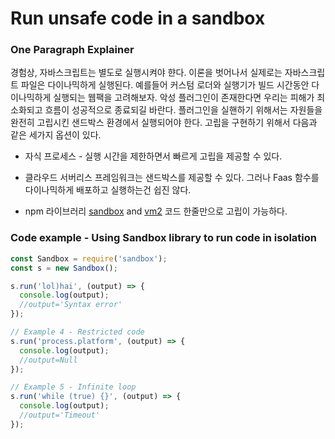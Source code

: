 # Run unsafe code in a sandbox

### One Paragraph Explainer

경험상, 자바스크립트는 별도로 실행시켜야 햔다. 이론을 벗어나서 실제로는 자바스크립트 파일은 다이나믹하게 실행된다. 예를들어 커스텀 로더와 실행기가 빌드 시간동안 다이나믹하게 실행되는 웹팩을 고려해보자. 악성 플러그인이 존재한다면 우리는 피해가 최소화되고 흐름이 성공적으로 종료되길 바란다. 플러그인을 실핸하기 위해서는 자원들을 완전히 고립시킨 샌드박스 환경에서 실행되어야 한다. 고립을 구현하기 위해서 다음과 같은 세가지 옵션이 있다.

- 자식 프로세스 - 실행 시간을 제한하면서 빠르게 고립을 제공할 수 있다.

- 클라우드 서버리스 프레임워크는 샌드박스를 제공할 수 있다. 그러나 Faas 함수를 다이나믹하게 배포하고 실행하는건 쉽진 않다.

- npm 라이브러리 [sandbox](https://www.npmjs.com/package/sandbox) and [vm2](https://www.npmjs.com/package/vm2) 코드 한줄만으로 고립이 가능하다.

### Code example - Using Sandbox library to run code in isolation

```javascript
const Sandbox = require('sandbox');
const s = new Sandbox();

s.run('lol)hai', (output) => {
  console.log(output);
  //output='Syntax error'
});

// Example 4 - Restricted code
s.run('process.platform', (output) => {
  console.log(output);
  //output=Null
});

// Example 5 - Infinite loop
s.run('while (true) {}', (output) => {
  console.log(output);
  //output='Timeout'
});
```
